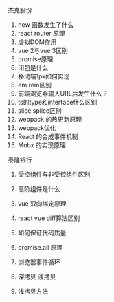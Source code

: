 杰克股份

1. new 函数发生了什么
2. react router 原理
3. 虚拟DOM作用
4. vue 2与vue 3区别
5. promise原理
6. 闭包是什么
7. 移动端1px如何实现
8. em  rem区别
8. 前端浏览器输入URL后发生什么？
8. ts的type和interface什么区别
8. slice   splice区别
8. webpack 的热更新原理
8. webpack优化
8. React 的合成事件机制
8. Mobx 的实现原理



泰隆银行

1. 受控组件与非受控组件区别

2. 高阶组件是什么

3. vue 双向绑定原理

4. react  vue diff算法区别

5. 如何保证代码质量

6. promise.all 原理

7. 浏览器事件循环

8. 深拷贝 浅拷贝

9. 浅拷贝方法

   
